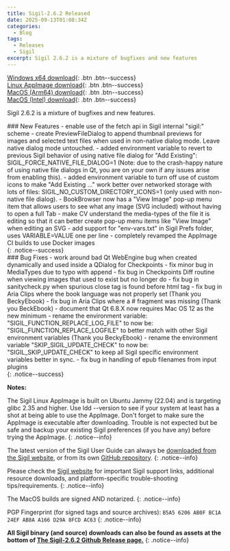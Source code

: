 ```yaml
---
title: Sigil-2.6.2 Released
date: 2025-09-13T01:08:34Z
categories:
  - Blog
tags:
  - Releases
  - Sigil
excerpt: Sigil 2.6.2 is a mixture of bugfixes and new features
---
```


[Windows x64 download](https://github.com/Sigil-Ebook/Sigil/releases/download/2.6.2/Sigil-2.6.2-Windows-x64-Setup.exe){: .btn .btn--success}<br/>
[Linux AppImage download](https://github.com/Sigil-Ebook/Sigil/releases/download/2.6.2/Sigil-2.6.2-x86_64.AppImage){: .btn .btn--success}<br/>
[MacOS (Arm64) download](https://github.com/Sigil-Ebook/Sigil/releases/download/2.6.2/Sigil.app-2.6.2-Mac-arm64.txz){: .btn .btn--success}<br/>
[MacOS (Intel) download](https://github.com/Sigil-Ebook/Sigil/releases/download/2.6.2/Sigil.app-2.6.2-Mac-x86_64.txz){: .btn .btn--success}

Sigil 2.6.2 is a mixture of bugfixes and new features.

<div markdown="1">
### New Features
- enable use of the fetch api in Sigil internal "sigil:" scheme
- create PreviewFileDialog to append thumbnail previews for images and selected text files when used in non-native dialog mode.  Leave native dialog mode untouched.
- added environment variable to revert to previous Sigil behavior of using native file dialog for "Add Existing": SIGIL_FORCE_NATIVE_FILE_DIALOG=1 (Note: due to the crash-happy nature of using native file dialogs in Qt, you are on your own if any issues arise from enabling this).
- added environment variable to turn off use of custom icons to make "Add Existing ..." work better over networked storage with lots of files: SIGIL_NO_CUSTOM_DIRECTORY_ICONS=1 (only used with non-native file dialog).
- BookBrowser now has a "View Image" pop-up menu item that allows users to see what any image (SVG included) without having to open a full Tab
- make CV understand the media-types of the file it is editing so that it can better create pop-up menu items like "View Image" when editing an SVG
- add support for "env-vars.txt" in Sigil Prefs folder, uses VARIABLE=VALUE one per line
- completely revamped the AppImage CI builds to use Docker images
</div>
{: .notice--success}

<div markdown="1">
### Bug Fixes
- work around bad Qt WebEngine bug when created dynamically and used inside a QDialog for Checkpoints
- fix minor bug in MediaTypes due to typo with append
- fix bug in Checkpoints Diff routine when viewing images that used to exist but no longer do
- fix bug in sanitycheck.py when spurious close tag is found before html tag
- fix bug in Aria Clips where the book language was not properly set (Thank you BeckyEbook)
- fix bug in Aria Clips where a # fragment was missing (Thank you BeckEbook)
- document that Qt 6.8.X now requires Mac OS 12 as the new minimum
- rename the environment variable: "SIGIL_FUNCTION_REPLACE_LOG_FILE" to now be: "SIGIL_FUNCTION_REPLACE_LOGFILE" to better match with other Sigil environment variables (Thank you BeckyEbook)
- rename the environment variable "SKIP_SIGIL_UPDATE_CHECK" to now be: "SIGIL_SKIP_UPDATE_CHECK" to keep all Sigil specific environment variables better in sync.
- fix bug in handling of epub filenames from input plugins
</div>
{: .notice--success}


__Notes:__

The Sigil Linux AppImage is built on Ubuntu Jammy (22.04) and is targeting glibc 2.35 and higher. Use ldd --version to see if your system at least has a shot at being able to use the AppImage. Don't forget to make sure the AppImage is executable after downloading. Trouble is not expected but be safe and backup your existing Sigil preferences (if you have any) before trying the AppImage.
{: .notice--info}

The latest version of the Sigil User Guide can always be [downloaded from the Sigil website](https://sigil-ebook.com/sigil/guide), or from its own [GitHub repository](https://github.com/Sigil-Ebook/sigil-user-guide/releases/latest).
{: .notice--info}

Please check the [Sigil website](https://sigil-ebook.com/sigil) for important Sigil support links, additional resource downloads, and platform-specific trouble-shooting tips/requirements.
{: .notice--info}

The MacOS builds are signed AND notarized.
{: .notice--info}

PGP Fingerprint (for signed tags and source archives): `B5A5 6206 AB0F BC1A 24EF AB8A A166 D29A 8FCD AC63`
{: .notice--info}

__All Sigil binary (and source) downloads can also be found as assets at the bottom of [The Sigil-2.6.2 Github Release page.](https://github.com/Sigil-Ebook/Sigil/releases/tag/2.6.2)__
{: .notice--info}
